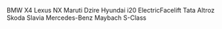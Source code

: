 BMW X4
Lexus NX
Maruti Dzire
Hyundai i20
ElectricFacelift
Tata Altroz
Skoda Slavia
Mercedes-Benz Maybach S-Class
